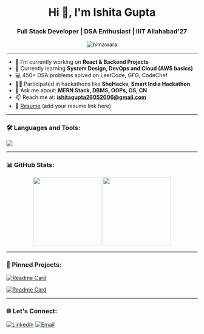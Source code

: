 <h1 align="center">Hi 👋, I'm Ishita Gupta</h1>
<h3 align="center">Full Stack Developer | DSA Enthusiast | IIIT Allahabad'27</h3>

<p align="center">
  <img src="https://komarev.com/ghpvc/?username=himawara&label=Profile%20views&color=0e75b6&style=flat" alt="himawara" />
</p>

---

- 🔭 I’m currently working on **React & Backend Projects**
- 🌱 Currently learning **System Design, DevOps and Cloud (AWS basics)**
- 💻 450+ DSA problems solved on LeetCode, GFG, CodeChef
- 👩‍💻 Participated in hackathons like **SheHacks**, **Smart India Hackathon**
- 💬 Ask me about: **MERN Stack, DBMS, OOPs, OS, CN**
- 📫 Reach me at: **ishitagupta26052006@gmail.com**
- 📄 [Resume](link-to-your-resume.com) (add your resume link here)

---

### 🛠️ Languages and Tools:

<p align="left">
  <img src="https://skillicons.dev/icons?i=cpp,java,html,css,js,react,nodejs,express,mongodb,mysql,git,github,vscode" />
</p>

---

### 📊 GitHub Stats:
<p align="center">
  <img src="https://github-readme-stats.vercel.app/api?username=himawara&show_icons=true&theme=radical" height="180" />
  <img src="https://github-readme-streak-stats.herokuapp.com/?user=himawara&theme=radical" height="180" />
</p>

---

### 📌 Pinned Projects:

[![Readme Card](https://github-readme-stats.vercel.app/api/pin/?username=himawara&repo=Hostel-Management-System&theme=radical)](https://github.com/himawara/Hostel-Management-System)

[![Readme Card](https://github-readme-stats.vercel.app/api/pin/?username=himawara&repo=Movie-Review-Analysis&theme=radical)](https://github.com/himawara/Movie-Review-Analysis)

---

### 🌐 Let's Connect:
<p>
  <a href="https://linkedin.com/in/ishita-gupta-3a1914286" target="_blank"><img alt="LinkedIn" src="https://img.shields.io/badge/LinkedIn-%230077B5.svg?&style=for-the-badge&logo=linkedin&logoColor=white" /></a>
  <a href="mailto:ishitagupta26052006@gmail.com"><img alt="Email" src="https://img.shields.io/badge/Email-%23EA4335.svg?&style=for-the-badge&logo=gmail&logoColor=white" /></a>
</p>

